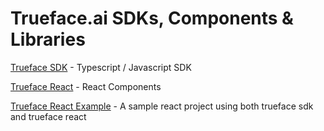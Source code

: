 # Trueface.ai SDKs, Components & Libraries

[Trueface SDK](../../tree/master/trueface-sdk) - Typescript / Javascript SDK

[Trueface React](./tree/master/trueface-react) - React Components

[Trueface React Example](./tree/master/trueface-react-example) - A sample react project using both trueface sdk and trueface react

